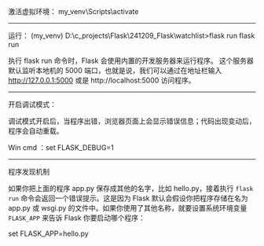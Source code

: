 激活虚拟环境：
my_venv\Scripts\activate

---

运行：
(my_venv) D:\c_projects\Flask\241209_Flask\watchlist>flask run
flask run

执行 flask run 命令时，Flask 会使用内置的开发服务器来运行程序。
这个服务器默认监听本地机的 5000 端口，也就是说，我们可以通过在地址栏输入 http://127.0.0.1:5000 或是 http://localhost:5000 访问程序。

---

开启调试模式：

调试模式开启后，当程序出错，浏览器页面上会显示错误信息；代码出现变动后，程序会自动重载。

Win cmd ：set FLASK_DEBUG=1

---

程序发现机制

如果你把上面的程序 app.py 保存成其他的名字，比如 hello.py，接着执行 `flask run` 命令会返回一个错误提示。这是因为 Flask 默认会假设你把程序存储在名为 app.py 或 wsgi.py 的文件中。如果你使用了其他名称，就要设置系统环境变量 `FLASK_APP` 来告诉 Flask 你要启动哪个程序：

set FLASK_APP=hello.py
